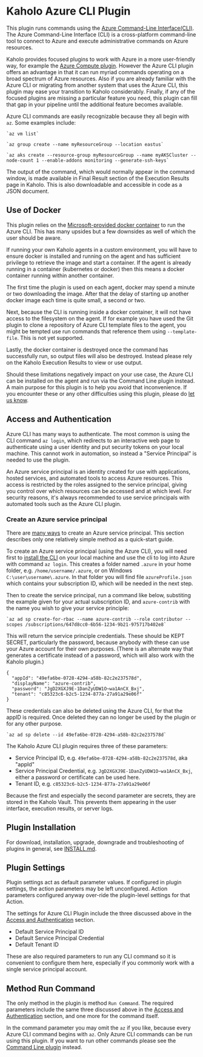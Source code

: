 # Kaholo Azure CLI Plugin
This plugin runs commands using the [Azure Command-Line Interface(CLI)](https://docs.microsoft.com/en-us/cli/azure/). The Azure Command-Line Interface (CLI) is a cross-platform command-line tool to connect to Azure and execute administrative commands on Azure resources.

Kaholo provides focused plugins to work with Azure in a more user-friendly way, for example the [Azure Compute plugin](https://github.com/Kaholo/kaholo-plugin-azure-compute). However the Azure CLI plugin offers an advantage in that it can run myriad commands operating on a broad spectrum of Azure resources. Also if you are already familiar with the Azure CLI or migrating from another system that uses the Azure CLI, this plugin may ease your transition to Kaholo considerably. Finally, if any of the focused plugins are missing a particular feature you need, this plugin can fill that gap in your pipeline until the additional feature becomes available.

Azure CLI commands are easily recognizable because they all begin with `az`. Some examples include:

    `az vm list`

    `az group create --name myResourceGroup --location eastus`

    `az aks create --resource-group myResourceGroup --name myAKSCluster --node-count 1 --enable-addons monitoring --generate-ssh-keys`

The output of the command, which would normally appear in the command window, is made available in Final Result section of the Execution Results page in Kaholo. This is also downloadable and accessible in code as a JSON document.

## Use of Docker
This plugin relies on the [Microsoft-provided docker container](https://docs.microsoft.com/en-us/cli/azure/run-azure-cli-docker) to run the Azure CLI. This has many upsides but a few downsides as well of which the user should be aware.

If running your own Kaholo agents in a custom environment, you will have to ensure docker is installed and running on the agent and has sufficient privilege to retrieve the image and start a container. If the agent is already running in a container (kubernetes or docker) then this means a docker container running within another container.

The first time the plugin is used on each agent, docker may spend a minute or two downloading the image. After that the delay of starting up another docker image each time is quite small, a second or two.

Next, because the CLI is running inside a docker container, it will not have access to the filesystem on the agent. If for example you have used the Git plugin to clone a repository of Azure CLI template files to the agent, you might be tempted use run commands that reference them using `--template-file`. This is not yet supported.

Lastly, the docker container is destroyed once the command has successfully run, so output files will also be destroyed. Instead please rely on the Kaholo Execution Results to view or use output.

Should these limitations negatively impact on your use case, the Azure CLI can be installed on the agent and run via the Command Line plugin instead. A main purpose for this plugin is to help you avoid that inconvenience. If you encounter these or any other difficulties using this plugin, please do [let us know](https://kaholo.io/contact/).

## Access and Authentication
Azure CLI has many ways to authenticate. The most common is using the CLI command `az login`, which redirects to an interactive web page to authenticate using a user identity and put security tokens on your local machine. This cannot work in automation, so instead a "Service Principal" is needed to use the plugin.

An Azure service principal is an identity created for use with applications, hosted services, and automated tools to access Azure resources. This access is restricted by the roles assigned to the service principal, giving you control over which resources can be accessed and at which level. For security reasons, it's always recommended to use service principals with automated tools such as the Azure CLI plugin.

### Create an Azure service principal ###
There are [many ways](https://docs.microsoft.com/en-us/cli/azure/create-an-azure-service-principal-azure-cli) to create an Azure service principal. This section describes only one relatively simple method as a quick-start guide.

To create an Azure service principal (using the Azure CLI), you will need first to [install the CLI](https://docs.microsoft.com/en-us/cli/azure/install-azure-cli) on your local machine and use the cli to log into Azure with command `az login`. This creates a folder named `.azure` in your home folder, e.g. `/home/username/.azure`, or on Windows `C:\user\username\.azure`. In that folder you will find file `azureProfile.json` which contains your subscription ID, which will be needed in the next step.

Then to create the service principal, run a command like below, substiting the example given for your actual subscription ID, and `azure-contrib` with the name you wish to give your service principle:

    `az ad sp create-for-rbac --name azure-contrib --role contributor --scopes /subscriptions/647d8cc0-6b56-1234-9b21-975717b402e8`

This will return the service principle credentials. These should be KEPT SECRET, particularly the password, because anybody with these can use your Azure account for their own purposes. (There is an alternate way that generates a certificate instead of a password, which will also work with the Kaholo plugin.)

    {
      "appId": "49efa6be-0728-4294-a58b-82c2e237578d",
      "displayName": "azure-contrib",
      "password": "JgD2XGXJ9E-1DanZyUDW1O~wa1AnCX_Bxj",
      "tenant": "c85323c6-b2c5-1234-877a-27a91a29e06f"
    }

These credentials can also be deleted using the Azure CLI, for that the appID is required. Once deleted they can no longer be used by the plugin or for any other purpose.

    `az ad sp delete --id 49efa6be-0728-4294-a58b-82c2e237578d`

The Kaholo Azure CLI plugin requires three of these parameters:
* Service Principal ID, e.g. `49efa6be-0728-4294-a58b-82c2e237578d`, aka "appId"
* Service Principal Credential, e.g. `JgD2XGXJ9E-1DanZyUDW1O~wa1AnCX_Bxj`, either a password or certificate can be used here.
* Tenant ID, e.g. `c85323c6-b2c5-1234-877a-27a91a29e06f`

Because the first and especially the second parameter are secrets, they are stored in the Kaholo Vault. This prevents them appearing in the user interface, execution results, or server logs.

## Plugin Installation
For download, installation, upgrade, downgrade and troubleshooting of plugins in general, see [INSTALL.md](./INSTALL.md).

## Plugin Settings
Plugin settings act as default parameter values. If configured in plugin settings, the action parameters may be left unconfigured. Action parameters configured anyway over-ride the plugin-level settings for that Action.

The settings for Azure CLI Plugin include the three discussed above in the [Access and Authentication](#Access-and-Authentication) section.

* Default Service Principal ID
* Default Service Principal Credential
* Default Tenant ID

These are also required parameters to run any CLI command so it is convenient to configure them here, especially if you commonly work with a single service principal account.

## Method Run Command ##
The only method in the plugin is method `Run Command`. The required parameters include the same three discussed above in the [Access and Authentication](#Access-and-Authentication) section, and one more for the command itself.

In the command parameter you may omit the `az` if you like, because every Azure CLI command begins with `az`. Only Azure CLI commands can be run using this plugin. If you want to run other commands please see the [Command Line plugin](https://github.com/Kaholo/kaholo-plugin-cmd) instead.
